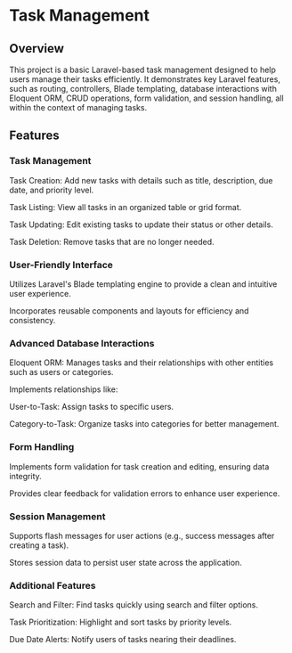 # Task Management

## Overview

This project is a basic Laravel-based task management  designed to help users manage their tasks efficiently. It demonstrates key Laravel features, such as routing, controllers, Blade templating, database interactions with Eloquent ORM, CRUD operations, form validation, and session handling, all within the context of managing tasks.

## Features

### Task Management

Task Creation: Add new tasks with details such as title, description, due date, and priority level.

Task Listing: View all tasks in an organized table or grid format.

Task Updating: Edit existing tasks to update their status or other details.

Task Deletion: Remove tasks that are no longer needed.

### User-Friendly Interface

Utilizes Laravel's Blade templating engine to provide a clean and intuitive user experience.

Incorporates reusable components and layouts for efficiency and consistency.

### Advanced Database Interactions

Eloquent ORM: Manages tasks and their relationships with other entities such as users or categories.

Implements relationships like:

User-to-Task: Assign tasks to specific users.

Category-to-Task: Organize tasks into categories for better management.

### Form Handling

Implements form validation for task creation and editing, ensuring data integrity.

Provides clear feedback for validation errors to enhance user experience.

### Session Management

Supports flash messages for user actions (e.g., success messages after creating a task).

Stores session data to persist user state across the application.

### Additional Features

Search and Filter: Find tasks quickly using search and filter options.

Task Prioritization: Highlight and sort tasks by priority levels.

Due Date Alerts: Notify users of tasks nearing their deadlines.

